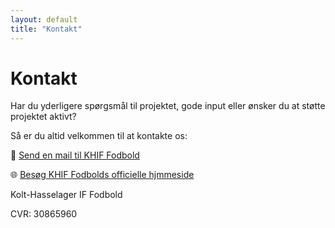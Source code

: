 ```yaml
---
layout: default
title: "Kontakt"
---
```


# Kontakt

Har du yderligere spørgsmål til projektet, gode input eller ønsker du at støtte projektet aktivt?

Så er du altid velkommen til at kontakte os:

📧 [Send en mail til KHIF Fodbold](mailto:info@khif.info)  

🌐 [Besøg KHIF Fodbolds officielle hjmmeside](https://khif.info)

Kolt-Hasselager IF Fodbold

CVR: 30865960
